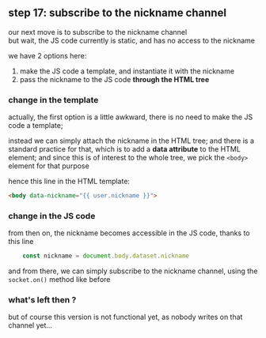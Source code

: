## step 17: subscribe to the nickname channel

our next move is to subscribe to the nickname channel  
but wait, the JS code currently is static, and has no access to the nickname

we have 2 options here:

1. make the JS code a template, and instantiate it with the nickname
1. pass the nickname to the JS code **through the HTML tree**

### change in the template

actually, the first option is a little awkward, there is no need to make the JS
code a template;

instead we can simply attach the nickname in the HTML tree; and there is a
standard practice for that, which is to add a **data attribute** to the HTML
element; and since this is of interest to the whole tree, we pick the `<body>`
element for that purpose

hence this line in the HTML template:

```html
<body data-nickname="{{ user.nickname }}">
```

### change in the JS code

from then on, the nickname becomes accessible in the JS code, thanks to this
line

```javascript
    const nickname = document.body.dataset.nickname
```

and from there, we can simply subscribe to the nickname channel, using the
`socket.on()` method like before

### what's left then ?

but of course this version is not functional yet, as nobody writes on that
channel yet...
